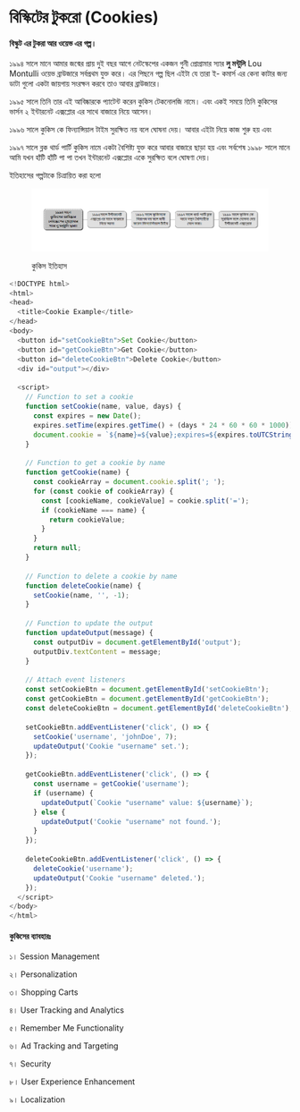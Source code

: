 # বিস্কিটের টুকরো (Cookies)

#### **বিস্কুট এর টুকরা আর ওয়েভ এর গল্প।**

১৯৯৪ সালে মানে আমার জন্মের প্রায় দুই বছর আগে নেটস্কেপের একজন গুনী প্রোগ্রামার স্যার **লু মন্টুলি** Lou Montulli ওয়েভ ব্রাউজারে সর্বপ্রথম যুক্ত করে। এর পিছনে গল্প ছিল এইটা যে তারা ই- কমার্স এর কেনা কাটার জন্য ডাটা গুলো একটা জায়গায় সংরক্ষন করবে তাও আবার ব্রাউজারে।&#x20;

১৯৯৫ সালে তিনি তার এই আবিষ্কারকে প্যাটেন্ট করেন কুকিস টেকনোলজি নামে। এবং একই সময়ে তিনি কুকিসের ভার্সন ২ ইন্টারনেট এক্সপ্লোর এর সাথে বাজারে নিয়ে আসেন।&#x20;

১৯৯৬ সালে কুকিস কে ফিন্যান্সিয়াল টাইম সুরক্ষিত নয় বলে ঘোষনা দেয়। আবার এইটা নিয়ে কাজ শুরু হয় এবং

১৯৯৭ সালে ব্লক থার্ড পার্টি কুকিস নামে একটা বৈশিষ্ট্য যুক্ত করে আবার বাজারে ছাড়া হয় এবং সর্বশেষ ১৯৯৮ সালে মানে আমি যখন হাঁটি হাঁটি পা পা তখন ইন্টারনেট  এক্সপ্লোর একে সুরক্ষিত বলে ঘোষণা দেয়।&#x20;

ইতিহাসের গল্পটাকে চিত্রায়িত করা হলো &#x20;

<figure><img src="../../.gitbook/assets/image (1) (1) (1) (1) (1) (1) (1).png" alt=""><figcaption><p>কুকিস ইতিহাস </p></figcaption></figure>

```javascript
<!DOCTYPE html>
<html>
<head>
  <title>Cookie Example</title>
</head>
<body>
  <button id="setCookieBtn">Set Cookie</button>
  <button id="getCookieBtn">Get Cookie</button>
  <button id="deleteCookieBtn">Delete Cookie</button>
  <div id="output"></div>

  <script>
    // Function to set a cookie
    function setCookie(name, value, days) {
      const expires = new Date();
      expires.setTime(expires.getTime() + (days * 24 * 60 * 60 * 1000));
      document.cookie = `${name}=${value};expires=${expires.toUTCString()};path=/`;
    }

    // Function to get a cookie by name
    function getCookie(name) {
      const cookieArray = document.cookie.split('; ');
      for (const cookie of cookieArray) {
        const [cookieName, cookieValue] = cookie.split('=');
        if (cookieName === name) {
          return cookieValue;
        }
      }
      return null;
    }

    // Function to delete a cookie by name
    function deleteCookie(name) {
      setCookie(name, '', -1);
    }

    // Function to update the output
    function updateOutput(message) {
      const outputDiv = document.getElementById('output');
      outputDiv.textContent = message;
    }

    // Attach event listeners
    const setCookieBtn = document.getElementById('setCookieBtn');
    const getCookieBtn = document.getElementById('getCookieBtn');
    const deleteCookieBtn = document.getElementById('deleteCookieBtn');

    setCookieBtn.addEventListener('click', () => {
      setCookie('username', 'johnDoe', 7);
      updateOutput('Cookie "username" set.');
    });

    getCookieBtn.addEventListener('click', () => {
      const username = getCookie('username');
      if (username) {
        updateOutput(`Cookie "username" value: ${username}`);
      } else {
        updateOutput('Cookie "username" not found.');
      }
    });

    deleteCookieBtn.addEventListener('click', () => {
      deleteCookie('username');
      updateOutput('Cookie "username" deleted.');
    });
  </script>
</body>
</html>

```

#### কুকিসের ব্যাবহারঃ

১। Session Management

২। Personalization

৩। Shopping Carts

৪। User Tracking and Analytics

৫। Remember Me Functionality

৬। Ad Tracking and Targeting

৭। Security

৮। User Experience Enhancement

৯। Localization
